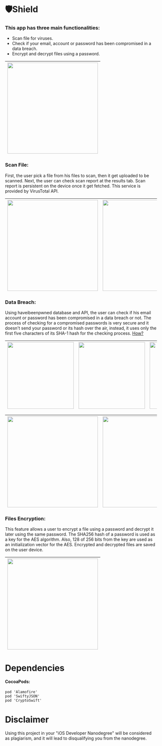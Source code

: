 # 🛡Shield

### This app has three main functionalities:
- Scan file for viruses.
- Check if your email, account or password has been compromised in a data breach.
- Encrypt and decrypt files using a password.

| <img src="https://i.imgur.com/iIDp45t.png" width="300"> |
| ------------------------------------------------------- |

### Scan File:

First, the user pick a file from his files to scan, then it get uploaded to be scanned. Next, the user can check scan report at the results tab. Scan report is persistent on the device once it get fetched.
This service is provided by VirusTotal API.

| <img src="https://i.imgur.com/6zT0Zo6.png" width="300"> | <img src="https://i.imgur.com/zq1R0kb.png" width="300"> |
| ------------------------------------------------------- | ------------------------------------------------------- |

### Data Breach:

Using haveibeenpwned database and API, the user can check if his email account or password has been compromised in a data breach or not. The process of checking for a compromised passwords is very secure and it doesn't send your password or its hash over the air, instead, it uses only the first five characters of its SHA-1 hash for the checking process. [How?](https://haveibeenpwned.com/API/v2#SearchingPwnedPasswordsByRange)

| <img src="https://i.imgur.com/yITnLKy.png" width="220"> | <img src="https://i.imgur.com/92n2Zcf.png" width="220"> | <img src="https://i.imgur.com/mEdXLa3.png" width="220"> |
| ------------------------------------------------------- | ------------------------------------------------------- | ------------------------------------------------------- |

| <img src="https://i.imgur.com/dz6cbQY.png" width="300"> | <img src="https://i.imgur.com/AenWpsd.png" width="300"> |
| ------------------------------------------------------- | ------------------------------------------------------- |

### Files Encryption:
This feature allows a user to encrypt a file using a password and decrypt it later using the same password.
The SHA256 hash of a password is used as a key for the AES algorithm. Also, 128 of 256 bits from the key are used as an initialization vector for the AES. Encrypted and decrypted files are saved on the user device.

| <img src="https://i.imgur.com/LHY6Fz6.png" width="300"> |
| ------------------------------------------------------- |

# Dependencies
#### CocoaPods:
```
pod 'Alamofire'
pod 'SwiftyJSON'
pod 'CryptoSwift'
```

# Disclaimer
Using this project in your "iOS Developer Nanodegree" will be considered as plagiarism, and it will lead to disqualifying you from the nanodegree.
